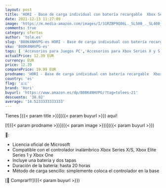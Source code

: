 ```yaml
---
layout: post
title: 'HORI - Base de carga individual con batería recargable  Xbox Series X|S/Xbox One '
date: 2021-12-13 11:27:09
image: 'https://m.media-amazon.com/images/I/31RZBP9Q86L._SL500_._SL400_.jpg'
comments: true
category: ofertas
author: 'tole.es'
slug: 'B08K4NHVPG-es HORI - Base de carga individual con batería recargable...'
sku: 'B08K4NHVPG-es'
tags: [ 'Accesorios para Juegos PC','Accesorios para Xbox Series X y S','Baterías y cargadores para Xbox Series X y S','Cargadores para Xbox Series X y S','Hardware y juegos para Xbox Series X y S','Juegos y Accesorios para PC','Videojuegos','hori','xbox', ]
actualPrice: 12.39 EUR
currency: EUR
price: 12.39
comparePrice: 19.99 EUR
prodname: 'HORI - Base de carga individual con batería recargable  Xbox Series X|S/Xbox One '
country: 'es'
flag: '🇪🇸'
brand: 'Hori'
buyurl: 'https://www.amazon.es/dp/B08K4NHVPG/?tag=tolees-21'
descuento: '38.02'
average: '14.5233333333333'
---
```


Tienes [{{< param title >}}]({{< param buyurl >}}) aqui!

[![{{< param prodname >}}]({{< param image >}})]({{< param buyurl >}})

🔎:

- Licencia oficial de Microsoft
- Compatible con el controlador inalámbrico Xbox Series X/S, Xbox Elite Series 1 y Xbox One
- Incluye una batería y dos tapas
- Duración de la batería: hasta 20 horas
- Método de carga sencillo: simplemente coloca el controlador en la base

[🛒 Comprar!!!]({{< param buyurl >}})
